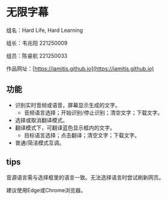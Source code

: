 # 无限字幕

组名：Hard Life, Hard Learning

组长：韦兆阳 221250009

组员：陈睿航 221250033

作品网址：[https://iamitis.github.io](https://iamitis.github.io)

## 功能

- 识别实时音频或语音，屏幕显示生成的文字。
  - 音频语言选择；开始识别/停止识别；清空文字；下载文字。
- 选择或取消翻译模式。
- 翻译模式下，可翻译蓝色显示框内的文字。
  - 目标语言选择；点击翻译；清空文字；下载文字。
- 普通/简洁模式互调。

## tips

音源语言需与选择框里的语言一致。无法选择语言时尝试刷新网页。

建议使用Edge或Chrome浏览器。